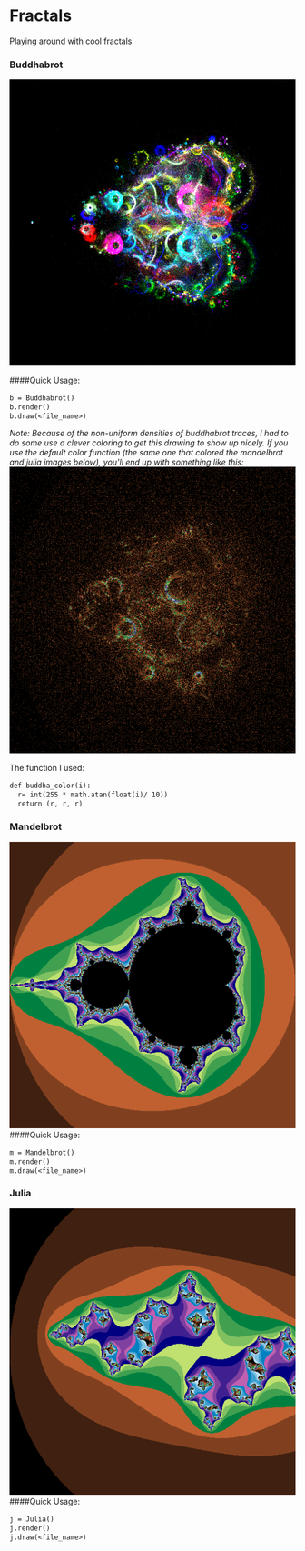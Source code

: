 # Fractals
Playing around with cool fractals

### Buddhabrot
![buddhabrot](img/nebula1.png)
<!-- ![buddhabrot](img/) -->
####Quick Usage:
````
b = Buddhabrot()
b.render()
b.draw(<file_name>)
````
*Note: Because of the non-uniform densities of buddhabrot traces, I had to do some use a clever coloring to get this drawing to show up nicely. If you use the default color function (the same one that colored the mandelbrot and julia images below),
you'll end up with something like this:*
![bad buddha](img/buddha1.png)

The function I used:
````
def buddha_color(i):
  r= int(255 * math.atan(float(i)/ 10))
  return (r, r, r)
````
### Mandelbrot
![mandelbrot](img/mandel7.png)
####Quick Usage:
````
m = Mandelbrot()
m.render()
m.draw(<file_name>)
````
<!-- #### Parameters
mandel0.png - Normal algorithm
mandel1.png - After some tweaks
mandel2.png - Bitshifted colors
mandel3.png - Bitshifted colors; Threshold 10.0
mandel4.png - Threshold 10.0
madnel5.png - Threshold 0.1
mandel6.png - Threshold 100.0 -->

### Julia
![julia](img/julia0.png)
####Quick Usage:
````
j = Julia()
j.render()
j.draw(<file_name>)
````

